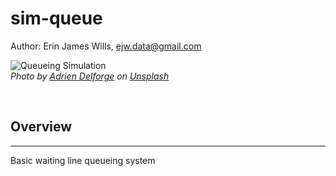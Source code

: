 # sim-queue

Author:  Erin James Wills, ejw.data@gmail.com  

![Queueing Simulation](./images/elevator-simpy.png)  
<cite>Photo by <a href="https://unsplash.com/@adriendlf?utm_source=unsplash&utm_medium=referral&utm_content=creditCopyText">Adrien Delforge</a> on <a href="https://unsplash.com/s/photos/checkout?utm_source=unsplash&utm_medium=referral&utm_content=creditCopyText">Unsplash</a></cite>

<br>

## Overview  
<hr>  
Basic waiting line queueing system   